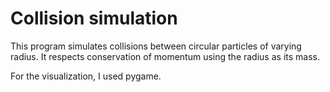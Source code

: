 # Collision simulation

This program simulates collisions between circular particles of varying radius. It respects conservation of momentum using the radius as its mass.

For the visualization, I used pygame.